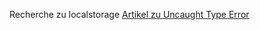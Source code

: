 Recherche zu localstorage [Artikel zu Uncaught Type Error](https://careerkarma.com/blog/javascript-cannot-set-property-innerhtml-of-null/)
